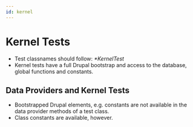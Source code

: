 ```yaml
---
id: kernel
---
```

# Kernel Tests

* Test classnames should follow: _\*KernelTest_
* Kernel tests have a full Drupal bootstrap and access to the database, global functions and constants.

## Data Providers and Kernel Tests

* Bootstrapped Drupal elements, e.g. constants are not available in the data provider methods of a test class.
* Class constants are available, however.
